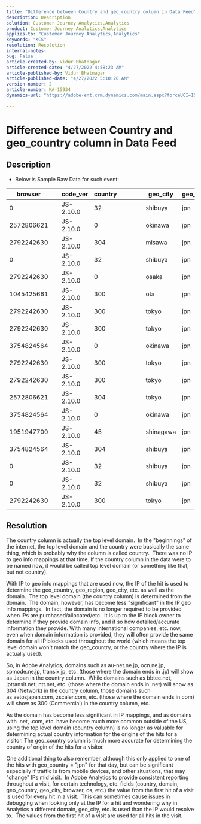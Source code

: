 ```yaml
---
title: "Difference between Country and geo_country column in Data Feed"
description: Description
solution: Customer Journey Analytics,Analytics
product: Customer Journey Analytics,Analytics
applies-to: "Customer Journey Analytics,Analytics"
keywords: "KCS"
resolution: Resolution
internal-notes: 
bug: False
article-created-by: Vidur Bhatnagar
article-created-date: "4/27/2022 4:58:23 AM"
article-published-by: Vidur Bhatnagar
article-published-date: "4/27/2022 5:10:20 AM"
version-number: 2
article-number: KA-15934
dynamics-url: "https://adobe-ent.crm.dynamics.com/main.aspx?forceUCI=1&pagetype=entityrecord&etn=knowledgearticle&id=d82587a9-e6c5-ec11-a7b6-0022480a10ee"

---
```

# Difference between Country and geo_country column in Data Feed

## Description


- Below is Sample Raw Data for such event:



| browser |   | code_ver | country |   |   |   | geo_city | geo_country |   |   |   |   |
| --- | --- | --- | --- | --- | --- | --- | --- | --- | --- | --- | --- | --- |
| 0 |   | JS-2.10.0 | 32 |   |   |   | shibuya | jpn |   |   |   |   |
| 2572806621 |   | JS-2.10.0 | 0 |   |   |   | okinawa | jpn |   |   |   |   |
| 2792242630 |   | JS-2.10.0 | 304 |   |   |   | misawa | jpn |   |   |   |   |
| 0 |   | JS-2.10.0 | 32 |   |   |   | shibuya | jpn |   |   |   |   |
| 2792242630 |   | JS-2.10.0 | 0 |   |   |   | osaka | jpn |   |   |   |   |
| 1045425661 |   | JS-2.10.0 | 300 |   |   |   | ota | jpn |   |   |   |   |
| 2792242630 |   | JS-2.10.0 | 300 |   |   |   | tokyo | jpn |   |   |   |   |
| 2792242630 |   | JS-2.10.0 | 300 |   |   |   | tokyo | jpn |   |   |   |   |
| 3754824564 |   | JS-2.10.0 | 0 |   |   |   | okinawa | jpn |   |   |   |   |
| 2792242630 |   | JS-2.10.0 | 300 |   |   |   | tokyo | jpn |   |   |   |   |
| 2792242630 |   | JS-2.10.0 | 300 |   |   |   | tokyo | jpn |   |   |   |   |
| 2572806621 |   | JS-2.10.0 | 304 |   |   |   | tokyo | jpn |   |   |   |   |
| 3754824564 |   | JS-2.10.0 | 0 |   |   |   | okinawa | jpn |   |   |   |   |
| 1951947700 |   | JS-2.10.0 | 45 |   |   |   | shinagawa | jpn |   |   |   |   |
| 3754824564 |   | JS-2.10.0 | 304 |   |   |   | shibuya | jpn |   |   |   |   |
| 0 |   | JS-2.10.0 | 32 |   |   |   | shibuya | jpn |   |   |   |   |
| 0 |   | JS-2.10.0 | 32 |   |   |   | shibuya | jpn |   |   |   |   |
| 2792242630 |   | JS-2.10.0 | 300 |   |   |   | tokyo | jpn |   |   |   |   |





## Resolution


The country column is actually the top level domain.  In the "beginnings" of the internet, the top level domain and the country were basically the same thing, which is probably why the column is called country.  There was no IP to geo info mappings at that time. If the country column in the data were to be named now, it would be called top level domain (or something like that, but not country).

With IP to geo info mappings that are used now, the IP of the hit is used to determine the geo_country, geo_region, geo_city, etc. as well as the domain.  The top level domain (the country column) is determined from the domain.  The domain, however, has become less "significant" in the IP geo info mappings.  In fact, the domain is no longer required to be provided when IPs are purchased/allocated/etc.  It is up to the IP block owner to determine if they provide domain info, and if so how detailed/accurate information they provide. With many international companies, etc. now, even when domain information is provided, they will often provide the same domain for all IP blocks used throughout the world (which means the top level domain won't match the geo_country, or the country where the IP is actually used).

So, in Adobe Analytics, domains such as au-net.ne.jp, ocn.ne.jp, spmode.ne.jp, transix.jp, etc. (those where the domain ends in .jp) will show as Japan in the country column.  While domains such as bbtec.net, jptransit.net, ntt.net, etc. (those where the domain ends in .net) will show as 304 (Network) in the country column, those domains such as aetosjapan.com, zscaler.com, etc. (those where the domain ends in.com) will show as 300 (Commercial) in the country column, etc.

As the domain has become less significant in IP mappings, and as domains with .net, .com, etc. have become much more common outside of the US, using the top level domain (country column) is no longer as valuable for determining actual country information for the origins of the hits for a visitor. The geo_country column is much more accurate for determining the country of origin of the hits for a visitor.

One additional thing to also remember, although this only applied to one of the hits with geo_country = "jpn" for that day, but can be significant especially if traffic is from mobile devices, and other situations, that may "change" IPs mid visit.  In Adobe Analytics to provide consistent reporting throughout a visit, for certain technology, etc. fields (country, domain, geo_country, geo_city, browser, os, etc.) the value from the first hit of a visit is used for every hit in a visit.  This can sometimes cause issues in debugging when looking only at the IP for a hit and wondering why in Analytics a different domain, geo_city, etc. is used than the IP would resolve to.  The values from the first hit of a visit are used for all hits in the visit.
